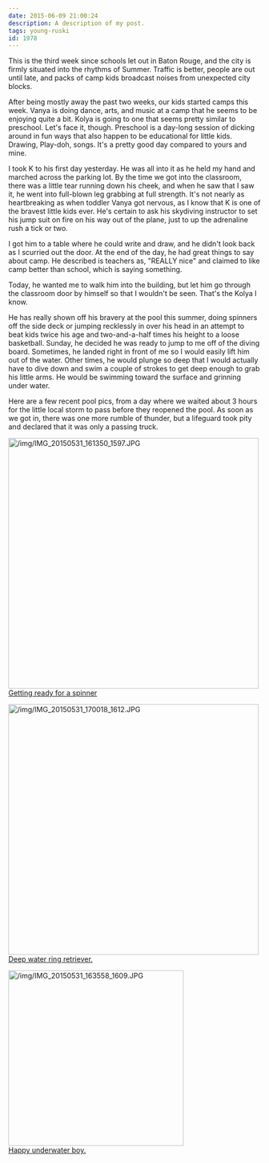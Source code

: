 ```yaml
---
date: 2015-06-09 21:00:24
description: A description of my post.
tags: young-ruski
id: 1978
---
```

This is the third week since schools let out in Baton Rouge, and the city is firmly situated into the rhythms of Summer.  Traffic is better, people are out until late, and packs of camp kids broadcast noises from unexpected city blocks.

After being mostly away the past two weeks, our kids started camps this week.  Vanya is doing dance, arts, and music at a camp that he seems to be enjoying quite a bit.  Kolya is going to one that seems pretty similar to preschool.  Let's face it, though.  Preschool is a day-long session of dicking around in fun ways that also happen to be educational for little kids.  Drawing, Play-doh, songs.  It's a pretty good day compared to yours and mine.
<!--more-->
I took K to his first day yesterday.  He was all into it as he held my hand and marched across the parking lot.  By the time we got into the classroom, there was a little tear running down his cheek, and when he saw that I saw it, he went into full-blown leg grabbing at full strength.  It's not nearly as heartbreaking as when toddler Vanya got nervous, as I know that K is one of the bravest little kids ever.  He's certain to ask his skydiving instructor to set his jump suit on fire on his way out of the plane, just to up the adrenaline rush a tick or two.

I got him to a table where he could write and draw, and he didn't look back as I scurried out the door.  At the end of the day, he had great things to say about camp.  He described is teachers as, "REALLY nice" and claimed to like camp better than school, which is saying something.

Today, he wanted me to walk him into the building, but let him go through the classroom door by himself so that I wouldn't be seen.  That's the Kolya I know.

He has really shown off his bravery at the pool this summer, doing spinners off the side deck or jumping recklessly in over his head in an attempt to beat kids twice his age and two-and-a-half times his height to a loose basketball.  Sunday, he decided he was ready to jump to me off of the diving board.  Sometimes, he landed right in front of me so I would easily lift him out of the water.  Other times, he would plunge so deep that I would actually have to dive down and swim a couple of strokes to get deep enough to grab his little arms.  He would be swimming toward the surface and grinning under water.

Here are a few recent pool pics, from a day where we waited about 3 hours for the little local storm to pass before they reopened the pool.  As soon as we got in, there was one more rumble of thunder, but a lifeguard took pity and declared that it was only a passing truck.

<a class="lightview centered" href="/img/IMG_20150531_161350_1597.JPG" data-lightview-caption="Getting ready for a spinner" data-lightview-group="group1"><img src="/img/IMG_20150531_161350_1597.JPG" alt="/img/IMG_20150531_161350_1597.JPG" width="500px"><br><span class="caption">Getting ready for a spinner</span></a>

<a class="lightview centered" href="/img/IMG_20150531_170018_1612.JPG" data-lightview-caption="Deep water ring retriever." data-lightview-group="group1"><img src="/img/IMG_20150531_170018_1612.JPG" alt="/img/IMG_20150531_170018_1612.JPG" height="500px"><br><span class="caption">Deep water ring retriever.</span></a>

<a class="lightview centered" href="/img/IMG_20150531_163558_1609.JPG" data-lightview-caption="Happy underwater boy." data-lightview-group="group1"><img src="/img/IMG_20150531_163558_1609.JPG" alt="/img/IMG_20150531_163558_1609.JPG" width="350px"><br><span class="caption">Happy underwater boy.</span></a>